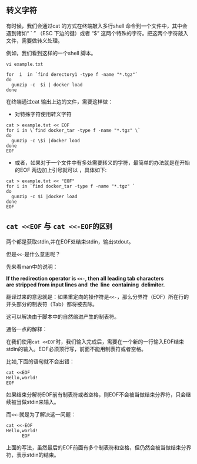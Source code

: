 ## 转义字符
有时候，我们会通过cat 的方式在终端敲入多行shell 命令到一个文件中，其中会遇到诸如“ \` ” （ESC 下边的键）或者 “$” 这两个特殊的字符。把这两个字符敲入文件，需要做转义处理。

例如，我们看到这样的一个shell 脚本。

```
vi example.txt

for  i  in `find derectory1 -type f -name "*.tgz"`
do
  gunzip -c  $i | docker load
done
```

在终端通过cat 输出上边的文件，需要这样做：

-   对特殊字符使用转义字符

```
cat > example.txt << EOF
for i in \`find docker_tar -type f -name "*.tgz" \`
do
  gunzip -c \$i |docker load
done
EOF
```

-   或者，如果对于一个文件中有多处需要转义的字符，最简单的办法就是在开始的EOF 两边加上引号就可以 ，具体如下:

```
cat > example.txt << "EOF"
for i in `find docker_tar -type f -name "*.tgz" `
do
  gunzip -c $i |docker load
done
EOF
```

## `cat <<EOF` 与 `cat <<-EOF的区别`

两个都是获取stdin,并在EOF处结束stdin，输出stdout。

但是`<<-`是什么意思呢？

先来看man中的说明：

**If the redirection operator is `<<-`, then all leading tab characters are stripped from input lines and  the  line  containing  delimiter.**

翻译过来的意思就是：如果重定向的操作符是`<<-`，那么分界符（EOF）所在行的开头部分的制表符（Tab）都将被去除。

这可以解决由于脚本中的自然缩进产生的制表符。

通俗一点的解释：

在我们使用`cat <<EOF`时，我们输入完成后，需要在一个新的一行输入EOF结束stdin的输入。EOF必须顶行写，前面不能用制表符或者空格。

比如,下面的语句就不会出错：

```
cat <<EOF
Hello,world!
EOF
```

如果结束分解符EOF前有制表符或者空格，则EOF不会被当做结束分界符，只会继续被当做stdin来输入。

而`<<-`就是为了解决这一问题：

```
cat <<-EOF
Hello,world!
      EOF
```

上面的写法，虽然最后的EOF前面有多个制表符和空格，但仍然会被当做结束分界符，表示stdin的结束。

